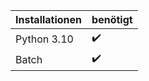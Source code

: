 | Installationen | benötigt |
| -------    | ----------- |
|  Python 3.10   |    ✔️  |
|  Batch         |    ✔️  |

